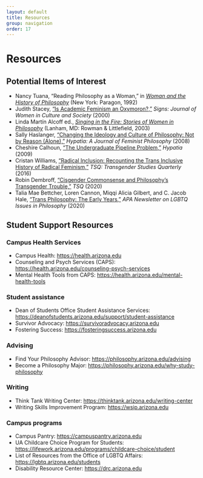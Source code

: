 ```yaml
---
layout: default
title: Resources
group: navigation
order: 17
---
```


# Resources

## Potential Items of Interest

- Nancy Tuana, “Reading Philosophy as a Woman,” in [*Woman and the History of Philosophy*](https://archive.org/embed/isbn_9780557781942) (New York: Paragon, 1992)
- Judith Stacey, [“Is Academic Feminism an Oxymoron?,”](http://ezproxy.library.arizona.edu/login?url=https://www.jstor.org/stable/3175510) *Signs: Journal of Women in Culture and Society* (2000)
- Linda Martín Alcoff ed., [*Singing in the Fire: Stories of Women in Philosophy*](https://arizona-primo.hosted.exlibrisgroup.com/permalink/f/6ljalh/01UA_ALMA51541311710003843) (Lanham, MD: Rowman & Littlefield, 2003)
- Sally Haslanger, [“Changing the Ideology and Culture of Philosophy: Not by Reason (Alone),”](https://web.mit.edu/~shaslang/papers/HaslangerWomeninPhil07.pdf) *Hypatia: A Journal of Feminist Philosophy* (2008)
- Cheshire Calhoun, [“The Undergraduate Pipeline Problem,”](http://ezproxy.library.arizona.edu/login?url=https://www.jstor.org/stable/20618157) *Hypatia* (2009)
- Cristan Williams, [“Radical Inclusion: Recounting the Trans Inclusive History of Radical Feminism,”](http://ezproxy.library.arizona.edu/login?url=https://doi.org/10.1215/23289252-3334463) *TSQ: Transgender Studies Quarterly* (2016)
- Robin Dembroff, [“Cisgender Commonsense and Philosophy’s Transgender Trouble,”](http://ezproxy.library.arizona.edu/login?url=https://doi.org/10.1215/23289252-8553048) *TSQ* (2020)
- Talia Mae Bettcher, Loren Cannon, Miqqi Alicia Gilbert, and
  C. Jacob Hale, [“Trans Philosophy: The Early Years,”](https://www.apaonline.org/resource/collection/B4B9E534-A677-4F29-8DC9-D75A5F16CC55/LGBTQV20n1.pdf#page=2) *APA Newsletter on LGBTQ Issues in Philosophy* (2020)

## Student Support Resources

### Campus Health Services

-   Campus Health: <https://health.arizona.edu>
-   Counseling and Psych Services (CAPS): <https://health.arizona.edu/counseling-psych-services>
-   Mental Health Tools from CAPS: <https://health.arizona.edu/mental-health-tools>

### Student assistance

-   Dean of Students Office Student Assistance Services: <https://deanofstudents.arizona.edu/support/student-assistance>
-   Survivor Advocacy: <https://survivoradvocacy.arizona.edu>
-   Fostering Success: <https://fosteringsuccess.arizona.edu>

### Advising

-   Find Your Philosophy Advisor: <https://philosophy.arizona.edu/advising>
-   Become a Philosophy Major: <https://philosophy.arizona.edu/why-study-philosophy>

### Writing

-   Think Tank Writing Center: <https://thinktank.arizona.edu/writing-center>
-   Writing Skills Improvement Program: <https://wsip.arizona.edu>

### Campus programs

-   Campus Pantry: <https://campuspantry.arizona.edu>
-   UA Childcare Choice Program for Students: <https://lifework.arizona.edu/programs/childcare-choice/student>
-   List of Resources from the Office of LGBTQ Affairs: <https://lgbtq.arizona.edu/students>
-   Disability Resource Center: <https://drc.arizona.edu>